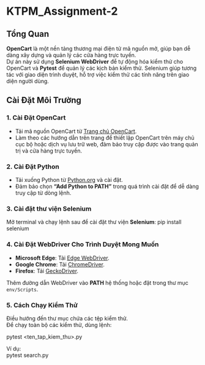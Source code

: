 # KTPM_Assignment-2

## **Tổng Quan**

**OpenCart** là một nền tảng thương mại điện tử mã nguồn mở, giúp bạn dễ dàng xây dựng và quản lý các cửa hàng trực tuyến.  
Dự án này sử dụng **Selenium WebDriver** để tự động hóa kiểm thử cho OpenCart và **Pytest** để quản lý các kịch bản kiểm thử. Selenium giúp tương tác với giao diện trình duyệt, hỗ trợ việc kiểm thử các tính năng trên giao diện người dùng.

## **Cài Đặt Môi Trường**

### 1. **Cài Đặt OpenCart**

- Tải mã nguồn OpenCart từ [Trang chủ OpenCart](http://localhost/webopencart/index.php?route=common/home&language=en-gb).
- Làm theo các hướng dẫn trên trang để thiết lập OpenCart trên máy chủ cục bộ hoặc dịch vụ lưu trữ web, đảm bảo truy cập được vào trang quản trị và cửa hàng trực tuyến.

### 2. **Cài Đặt Python**

- Tải xuống Python từ [Python.org](https://www.python.org) và cài đặt.
- Đảm bảo chọn **“Add Python to PATH”** trong quá trình cài đặt để dễ dàng truy cập từ dòng lệnh.

### 3. **Cài đặt thư viện Selenium**

Mở terminal và chạy lệnh sau để cài đặt thư viện **Selenium**:
pip install selenium

### 4. **Cài Đặt WebDriver Cho Trình Duyệt Mong Muốn**

- **Microsoft Edge**: Tải [Edge WebDriver](https://developer.microsoft.com/en-us/microsoft-edge/tools/webdriver/).
- **Google Chrome**: Tải [ChromeDriver](https://sites.google.com/a/chromium.org/chromedriver/downloads).
- **Firefox**: Tải [GeckoDriver](https://github.com/mozilla/geckodriver/releases).

Thêm đường dẫn WebDriver vào **PATH** hệ thống hoặc đặt trong thư mục `env/Scripts`.

### 5. **Cách Chạy Kiểm Thử**

Điều hướng đến thư mục chứa các tệp kiểm thử.  
Để chạy toàn bộ các kiểm thử, dùng lệnh:

pytest <ten_tap_kiem_thu>.py

Ví dụ:  
pytest search.py


